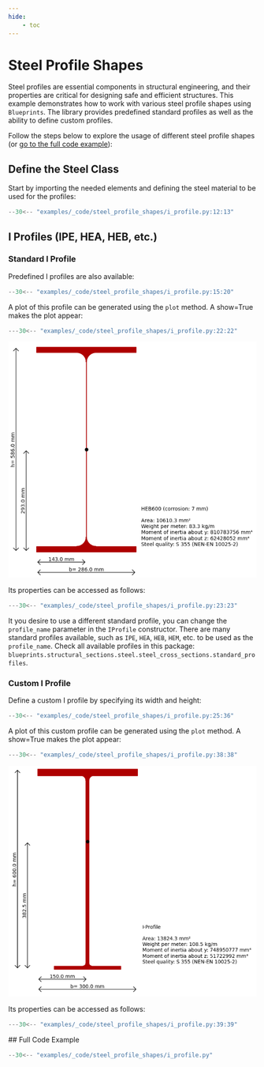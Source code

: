 ```yaml
---
hide:
    - toc
---
```

# Steel Profile Shapes

Steel profiles are essential components in structural engineering, and their properties are critical for designing safe and efficient structures. This example demonstrates how to work with various steel profile shapes using `Blueprints`. The library provides predefined standard profiles as well as the ability to define custom profiles.

Follow the steps below to explore the usage of different steel profile shapes (or [go to the full code example](#full-code-example)):

## Define the Steel Class

Start by importing the needed elements and defining the steel material to be used for the profiles:

```python
--30<-- "examples/_code/steel_profile_shapes/i_profile.py:12:13"
```

## I Profiles (IPE, HEA, HEB, etc.)

### Standard I Profile

Predefined I profiles are also available:

```python
--30<-- "examples/_code/steel_profile_shapes/i_profile.py:15:20"
```

A plot of this profile can be generated using the `plot` method. A show=True makes the plot appear:
```python
---30<-- "examples/_code/steel_profile_shapes/i_profile.py:22:22"
```
![Standard I Profile](../_images/steel_profile_shapes/steel_profile_heb600_corrosion_7.png)

Its properties can be accessed as follows:
```python
---30<-- "examples/_code/steel_profile_shapes/i_profile.py:23:23"
```

It you desire to use a different standard profile, you can change the `profile_name` parameter in the `IProfile` constructor.
There are many standard profiles available, such as `IPE`, `HEA`, `HEB`, `HEM`, etc. to be used as the `profile_name`.
Check all available profiles in this package: `blueprints.structural_sections.steel.steel_cross_sections.standard_profiles`.

### Custom I Profile

Define a custom I profile by specifying its width and height:

```python
--30<-- "examples/_code/steel_profile_shapes/i_profile.py:25:36"
```

A plot of this custom profile can be generated using the `plot` method. A show=True makes the plot appear:
```python
---30<-- "examples/_code/steel_profile_shapes/i_profile.py:38:38"
```

![Custom I Profile](../_images/steel_profile_shapes/steel_profile_custom_i_profile.png)

Its properties can be accessed as follows:
```python
---30<-- "examples/_code/steel_profile_shapes/i_profile.py:39:39"
```

<a name="full-code-example">
## Full Code Example

```python
--30<-- "examples/_code/steel_profile_shapes/i_profile.py"
```
</a>